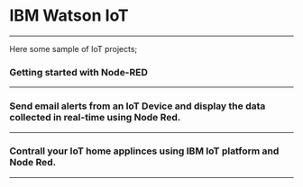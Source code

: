 # IBM Watson IoT
----------------------------------------------------------------------------------------------------

Here some sample of IoT projects;

### Getting started with Node-RED



----------------------------------------------------------------------------------------------------

### Send email alerts from an IoT Device and display the data collected in real-time using Node Red.




----------------------------------------------------------------------------------------------------

### Contrall your IoT home applinces using IBM IoT platform and Node Red.




----------------------------------------------------------------------------------------------------
